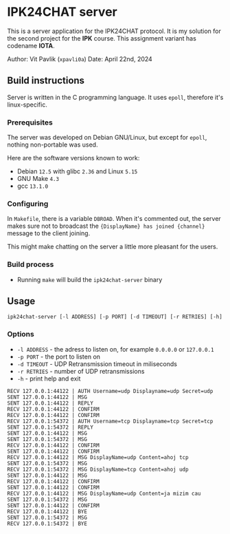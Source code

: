 # IPK24CHAT server

This is a server application for the IPK24CHAT protocol. It is my solution
for the second project for the **IPK** course. This assignment variant has
codename **IOTA**.

Author: Vit Pavlik (`xpavli0a`)
Date: April 22nd, 2024

## Build instructions

Server is written in the C programming language. It uses `epoll`, therefore
it's linux-specific.

### Prerequisites

The server was developed on Debian GNU/Linux, but except for
`epoll`, nothing non-portable was used.

Here are the software versions known to work:

- Debian `12.5` with glibc `2.36` and Linux `5.15`
- GNU Make `4.3`
- gcc `13.1.0`

### Configuring

In `Makefile`, there is a variable `DBROAD`. When it's commented out,
the server makes sure not to broadcast the
`{DisplayName} has joined {channel}` message to the client joining.

This might make chatting on the server a little more pleasant for the
users.

### Build process

- Running `make` will build the `ipk24chat-server` binary

## Usage

`ipk24chat-server [-l ADDRESS] [-p PORT] [-d TIMEOUT] [-r RETRIES] [-h]`

### Options

- `-l ADDRESS` - the adress to listen on, for example `0.0.0.0` or `127.0.0.1`
- `-p PORT` - the port to listen on
- `-d TIMEOUT` - UDP Retransmission timeout in miliseconds
- `-r RETRIES` - number of UDP retransmissions
- `-h` - print help and exit







```log
RECV 127.0.0.1:44122 | AUTH Username=udp Displayname=udp Secret=udp
SENT 127.0.0.1:44122 | MSG
SENT 127.0.0.1:44122 | REPLY
RECV 127.0.0.1:44122 | CONFIRM
RECV 127.0.0.1:44122 | CONFIRM
RECV 127.0.0.1:54372 | AUTH Username=tcp Displayname=tcp Secret=tcp
SENT 127.0.0.1:54372 | REPLY
SENT 127.0.0.1:44122 | MSG
SENT 127.0.0.1:54372 | MSG
RECV 127.0.0.1:44122 | CONFIRM
SENT 127.0.0.1:44122 | CONFIRM
RECV 127.0.0.1:44122 | MSG DisplayName=udp Content=ahoj tcp
SENT 127.0.0.1:54372 | MSG
RECV 127.0.0.1:54372 | MSG DisplayName=tcp Content=ahoj udp
SENT 127.0.0.1:44122 | MSG
RECV 127.0.0.1:44122 | CONFIRM
SENT 127.0.0.1:44122 | CONFIRM
RECV 127.0.0.1:44122 | MSG DisplayName=udp Content=ja mizim cau
SENT 127.0.0.1:54372 | MSG
SENT 127.0.0.1:44122 | CONFIRM
RECV 127.0.0.1:44122 | BYE
SENT 127.0.0.1:54372 | MSG
RECV 127.0.0.1:54372 | BYE
```
